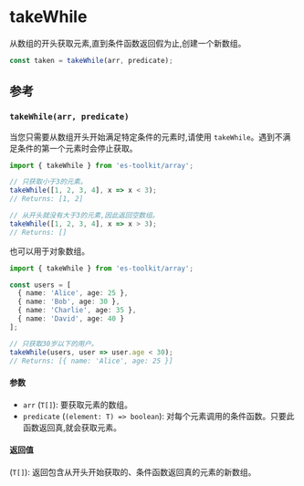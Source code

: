 # takeWhile

从数组的开头获取元素,直到条件函数返回假为止,创建一个新数组。

```typescript
const taken = takeWhile(arr, predicate);
```

## 参考

### `takeWhile(arr, predicate)`

当您只需要从数组开头开始满足特定条件的元素时,请使用 `takeWhile`。遇到不满足条件的第一个元素时会停止获取。

```typescript
import { takeWhile } from 'es-toolkit/array';

// 只获取小于3的元素。
takeWhile([1, 2, 3, 4], x => x < 3);
// Returns: [1, 2]

// 从开头就没有大于3的元素,因此返回空数组。
takeWhile([1, 2, 3, 4], x => x > 3);
// Returns: []
```

也可以用于对象数组。

```typescript
import { takeWhile } from 'es-toolkit/array';

const users = [
  { name: 'Alice', age: 25 },
  { name: 'Bob', age: 30 },
  { name: 'Charlie', age: 35 },
  { name: 'David', age: 40 }
];

// 只获取30岁以下的用户。
takeWhile(users, user => user.age < 30);
// Returns: [{ name: 'Alice', age: 25 }]
```

#### 参数

- `arr` (`T[]`): 要获取元素的数组。
- `predicate` (`(element: T) => boolean`): 对每个元素调用的条件函数。只要此函数返回真,就会获取元素。

#### 返回值

(`T[]`): 返回包含从开头开始获取的、条件函数返回真的元素的新数组。
